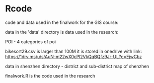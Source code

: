 # Rcode
 code and data used in the finalwork for the GIS course:



data in the 'data' directory is data used in the research:

POI - 4 categories of poi

bikesort29.csv is larger than 100M 
it is stored in onedrive with link:
https://1drv.ms/u/s!AuN-m22wX0cPl2VkQqBQfz9Jr-UL?e=EjwCbz

data in shenzhen directory - district and sub-district map of shenzhen



finalwork.R is the code used in the research
